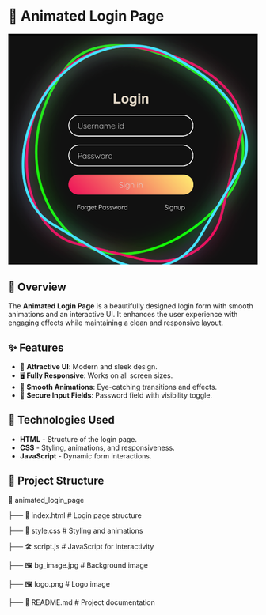 # 🔐 Animated Login Page  

![Login Page Preview](login.png)  

## 📌 Overview  
The **Animated Login Page** is a beautifully designed login form with smooth animations and an interactive UI. It enhances the user experience with engaging effects while maintaining a clean and responsive layout.  

## ✨ Features  
- 🎨 **Attractive UI**: Modern and sleek design.  
- 🖥️ **Fully Responsive**: Works on all screen sizes.  
- 🔄 **Smooth Animations**: Eye-catching transitions and effects.  
- 🔐 **Secure Input Fields**: Password field with visibility toggle.  

## 🚀 Technologies Used  
- **HTML** - Structure of the login page.  
- **CSS** - Styling, animations, and responsiveness.  
- **JavaScript** - Dynamic form interactions.  

## 📂 Project Structure  
📁 animated_login_page

├── 📜 index.html # Login page structure

├── 🎨 style.css # Styling and animations

├── 🛠️ script.js # JavaScript for interactivity

├── 🖼️ bg_image.jpg # Background image

├── 🖼️ logo.png # Logo image

├── 📜 README.md # Project documentation
